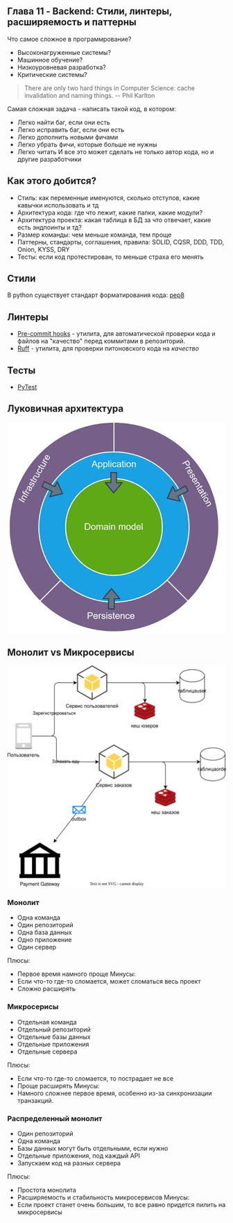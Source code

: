 ## Глава 11 - Backend: Стили, линтеры, расширяемость и паттерны

Что самое сложное в программрование?
- Высоконагруженные системы?
- Машинное обучение?
- Низкоуровневая разработка?
- Критические системы?

> There are only two hard things in Computer Science: cache invalidation and naming things.
>    -- Phil Karlton

Самая сложная задача - написать такой код, в котором:
- Легко найти баг, если они есть
- Легко исправить баг, если они есть
- Легко дополнить новыми фичами
- Легко убрать фичи, которые больше не нужны
- Легко читать
И все это может сделать не только автор кода, но и другие разработчики

## Как этого добится?
- Стиль: как переменные именуются, сколько отступов, какие кавычки использовать и тд
- Архитектура кода: где что лежит, какие папки, какие модули?
- Архитектура проекта: какая таблица в БД за что отвечает, какие есть эндпоинты и тд?
- Размер команды: чем меньше команда, тем проще
- Паттерны, стандарты, соглашения, правила: SOLID, CQSR, DDD, TDD, Onion, KYSS, DRY
- Тесты: если код протестирован, то меньше страха его менять

## Стили
В python существует стандарт форматирования кода: [pep8](https://peps.python.org/pep-0008/)

## Линтеры
- [Pre-commit hooks](https://github.com/pre-commit/pre-commit) - утилита, для автоматической проверки кода и файлов на "качество" перед коммитами в репозиторий.
- [Ruff](https://github.com/astral-sh/ruff) - утилита, для проверки питоновского кода на _качество_

## Тесты
- [PyTest](https://docs.pytest.org/en/stable/)

## Луковичная архитектура
![onion](onion.png)

## Монолит vs Микросервисы
![arch](arch.drawio.svg)

### Монолит
- Одна команда
- Один репозиторий
- Одна база данных
- Одно приложение
- Один сервер

Плюсы:
- Первое время намного проще
Минусы:
- Если что-то где-то сломается, может сломаться весь проект
- Сложно расширять

### Микросерисы
- Отдельная команда
- Отдельный репозиторий
- Отдельные базы данных
- Отдельные приложения
- Отдельные сервера

Плюсы:
- Если что-то где-то сломается, то пострадает не все
- Проще расширять
Минусы:
- Намного сложнее первое время, особенно из-за синхронизации транзакций.

### Распределенный монолит
- Один репозиторий
- Одна команда
- Базы данных могут быть отдельными, если нужно
- Отдельные приложения, под каждый API
- Запускаем код на разных сервера

Плюсы:
- Простота монолита
- Расширяемость и стабильность микросервисов
Минусы:
- Если проект станет очень большим, то все равно придется пилить на микросервисы
